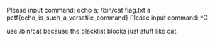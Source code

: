 Please input command: echo a; /bin/cat flag.txt
a
pctf{echo_is_such_a_versatile_command}
Please input command: ^C


use /bin/cat because the blacklist blocks just stuff like cat.